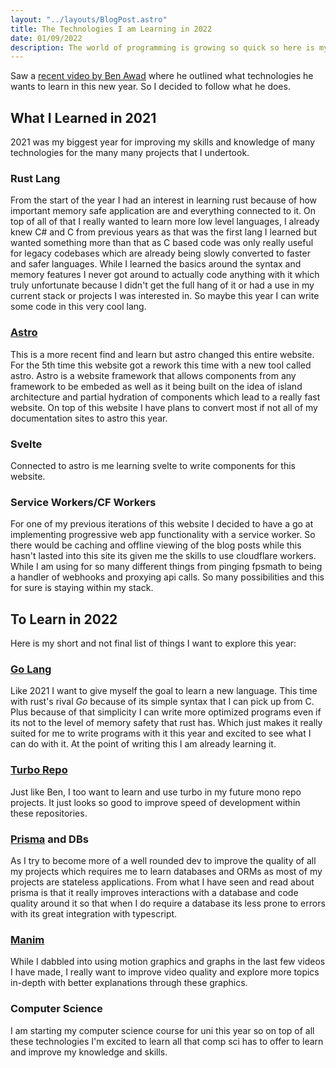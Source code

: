 ```yaml
---
layout: "../layouts/BlogPost.astro"
title: The Technologies I am Learning in 2022
date: 01/09/2022
description: The world of programming is growing so quick so here is my short list of tech that I want to learn in the new year
---
```


Saw a [recent video by Ben Awad](https://www.youtube.com/watch?v=qQzrGffpIGI)
where he outlined what technologies he wants to learn in this new year.
So I decided to follow what he does.

## What I Learned in 2021

2021 was my biggest year for improving my skills and knowledge of many technologies
for the many many projects that I undertook.

### Rust Lang

From the start of the year I had an interest in learning rust
because of how important memory safe application are and
everything connected to it.
On top of all of that I really wanted to learn more low level languages,
I already knew C# and C from previous years as that was the first lang I learned
but wanted something more than that as C based code was only really useful for
legacy codebases which are already being slowly converted to faster and safer languages.
While I learned the basics around the syntax and memory features I never got around
to actually code anything with it which truly unfortunate because I didn't get the
full hang of it or had a use in my current stack or projects I was interested in.
So maybe this year I can write some code in this very cool lang.

### [Astro](https://astro.build)

This is a more recent find and learn but astro changed
this entire website.
For the 5th time this website got a rework this time with a new tool called astro.
Astro is a website framework that allows components from any framework to be embeded
as well as it being built on the idea of island architecture and
partial hydration of components which lead to a really fast website.
On top of this website I have plans to convert most if not all of
my documentation sites to astro this year.

### Svelte

Connected to astro is me learning svelte to write components for this website.

### Service Workers/CF Workers

For one of my previous iterations of this website I decided to have a go at implementing
progressive web app functionality with a service worker.
So there would be caching and offline viewing of the blog posts while this
hasn't lasted into this site its given me the skills to use cloudflare workers.
While I am using for so many different things from pinging fpsmath to
being a handler of webhooks and proxying api calls.
So many possibilities and this for sure is staying within my stack.

## To Learn in 2022

Here is my short and not final list of things I want to explore this year:

### [Go Lang](https://go.dev)

Like 2021 I want to give myself the goal to learn a new language.
This time with rust's rival *Go* because of its simple syntax that I
can pick up from C.
Plus because of that simplicity I can write more optimized programs
even if its not to the level of memory safety that rust has.
Which just makes it really suited for me to write programs with it
this year and excited to see what I can do with it.
At the point of writing this I am already learning it.

### [Turbo Repo](https://turborepo.org/)

Just like Ben, I too want to learn and use turbo in my future mono repo projects.
It just looks so good to improve speed of development within these repositories.

### [Prisma](https://www.prisma.io/) and DBs

As I try to become more of a well rounded dev to improve the quality of all my projects
which requires me to learn databases and ORMs
as most of my projects are stateless applications.
From what I have seen and read about prisma is that it really improves interactions
with a database and code quality around it so that when I do require a database
its less prone to errors with its great integration with typescript.

### [Manim](https://github.com/ManimCommunity/manim)

While I dabbled into using motion graphics and graphs in the last few videos
I have made, I really want to improve video quality and explore more topics in-depth
with better explanations through these graphics.

### Computer Science

I am starting my computer science course for uni this year
so on top of all these technologies
I'm excited to learn all that comp sci has to offer to learn and improve
my knowledge and skills.
